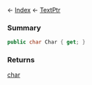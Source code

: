 ← [Index](Api-Index) ← [TextPtr](VRage.Game.ModAPI.Ingame.Utilities.TextPtr)

### Summary

```csharp
public char Char { get; }
```

### Returns

[char](https://docs.microsoft.com/en-us/dotnet/api/system.char?view=netframework-4.6)

